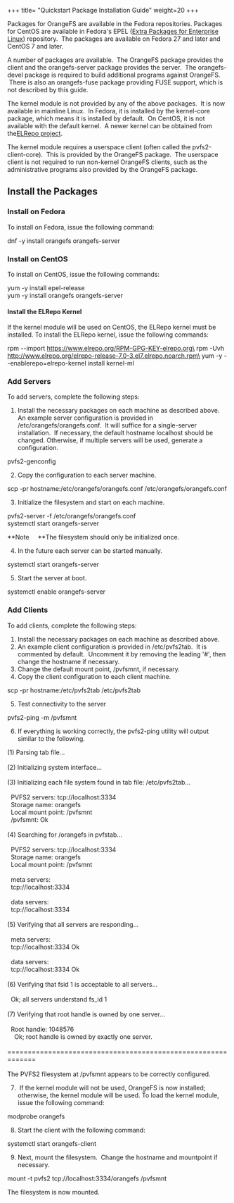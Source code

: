 +++
title= "Quickstart Package Installation Guide"
weight=20
+++

Packages for OrangeFS are available in the Fedora repositories. Packages
for CentOS are available in Fedora's EPEL ([Extra Packages for
Enterprise Linux](https://fedoraproject.org/wiki/EPEL)) repository.  The
packages are available on Fedora 27 and later and CentOS 7 and later.

A number of packages are available.  The OrangeFS package provides the
client and the orangefs-server package provides the server.  The
orangefs-devel package is required to build additional programs against
OrangeFS.  There is also an orangefs-fuse package providing FUSE
support, which is not described by this guide.

The kernel module is not provided by any of the above packages.  It is
now available in mainline Linux.  In Fedora, it is installed by the
kernel-core package, which means it is installed by default.  On CentOS,
it is not available with the default kernel.  A newer kernel can be
obtained from the[ELRepo
project](http://www.elrepo.org/tiki/tiki-index.php).

The kernel module requires a userspace client (often called the
pvfs2-client-core).  This is provided by the OrangeFS package.  The
userspace client is not required to run non-kernel OrangeFS clients,
such as the administrative programs also provided by the OrangeFS
package.

Install the Packages
--------------------

### Install on Fedora

To install on Fedora, issue the following command:

dnf -y install orangefs orangefs-server

### Install on CentOS

To install on CentOS, issue the following commands:

yum -y install epel-release\
 yum -y install orangefs orangefs-server

#### Install the ELRepo Kernel

If the kernel module will be used on CentOS, the ELRepo kernel must be
installed. To install the ELRepo kernel, issue the following commands:

rpm --import https://www.elrepo.org/RPM-GPG-KEY-elrepo.org\
 rpm -Uvh
http://www.elrepo.org/elrepo-release-7.0-3.el7.elrepo.noarch.rpm\
 yum -y --enablerepo=elrepo-kernel install kernel-ml

### Add Servers

To add servers, complete the following steps:

1.  Install the necessary packages on each machine as described above.
    An example server configuration is provided in
    /etc/orangefs/orangefs.conf.  It will suffice for a single-server
    installation.  If necessary, the default hostname localhost should
    be changed. Otherwise, if multiple servers will be used, generate a
    configuration.

pvfs2-genconfig

2.  Copy the configuration to each server machine.

scp -pr hostname:/etc/orangefs/orangefs.conf /etc/orangefs/orangefs.conf

3.  Initialize the filesystem and start on each machine.

pvfs2-server -f /etc/orangefs/orangefs.conf\
 systemctl start orangefs-server

**Note     **The filesystem should only be initialized once.  

4.  In the future each server can be started manually.

systemctl start orangefs-server

5.  Start the server at boot.

systemctl enable orangefs-server

### Add Clients

To add clients, complete the following steps:

1.  Install the necessary packages on each machine as described above.
2.  An example client configuration is provided in /etc/pvfs2tab.  It is
    commented by default.  Uncomment it by removing the leading '\#',
    then change the hostname if necessary.  
3.  Change the default mount point, /pvfsmnt, if necessary.
4.  Copy the client configuration to each client machine.

scp -pr hostname:/etc/pvfs2tab /etc/pvfs2tab

5.  Test connectivity to the server

pvfs2-ping -m /pvfsmnt

6.  If everything is working correctly, the pvfs2-ping utility will
    output similar to the following.

​(1) Parsing tab file...\
 \
 (2) Initializing system interface...\
 \
 (3) Initializing each file system found in tab file: /etc/pvfs2tab...\
 \
   PVFS2 servers: tcp://localhost:3334\
   Storage name: orangefs\
   Local mount point: /pvfsmnt\
   /pvfsmnt: Ok\
 \
 (4) Searching for /orangefs in pvfstab...\
 \
   PVFS2 servers: tcp://localhost:3334\
   Storage name: orangefs\
   Local mount point: /pvfsmnt\
 \
   meta servers:\
   tcp://localhost:3334\
 \
   data servers:\
   tcp://localhost:3334\
 \
 (5) Verifying that all servers are responding...\
 \
   meta servers:\
   tcp://localhost:3334 Ok\
 \
   data servers:\
   tcp://localhost:3334 Ok\
 \
 (6) Verifying that fsid 1 is acceptable to all servers...\
 \
   Ok; all servers understand fs\_id 1\
 \
 (7) Verifying that root handle is owned by one server...\
 \
   Root handle: 1048576\
     Ok; root handle is owned by exactly one server.\
 \
 =============================================================\
 \
 The PVFS2 filesystem at /pvfsmnt appears to be correctly configured.

7.   If the kernel module will not be used, OrangeFS is now installed;
    otherwise, the kernel module will be used. To load the kernel
    module, issue the following command:

modprobe orangefs

8.  Start the client with the following command:

systemctl start orangefs-client

9.  Next, mount the filesystem.  Change the hostname and mountpoint if
    necessary.

mount -t pvfs2 tcp://localhost:3334/orangefs /pvfsmnt

The filesystem is now mounted.

 

 

 

 

 

 

 

 

 
